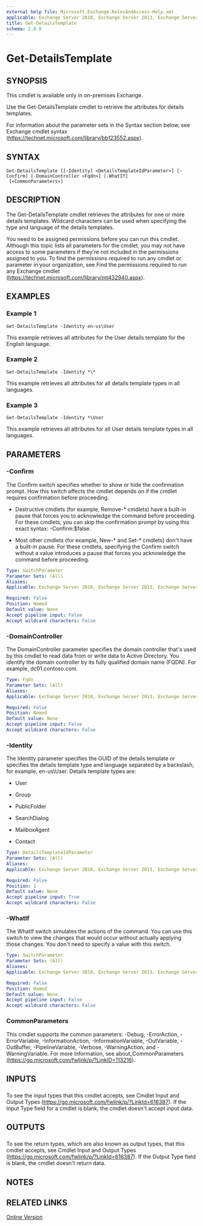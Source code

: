 ```yaml
---
external help file: Microsoft.Exchange.RolesAndAccess-Help.xml
applicable: Exchange Server 2010, Exchange Server 2013, Exchange Server 2016
title: Get-DetailsTemplate
schema: 2.0.0
---
```


# Get-DetailsTemplate

## SYNOPSIS
This cmdlet is available only in on-premises Exchange.

Use the Get-DetailsTemplate cmdlet to retrieve the attributes for details templates.

For information about the parameter sets in the Syntax section below, see Exchange cmdlet syntax (https://technet.microsoft.com/library/bb123552.aspx).

## SYNTAX

```
Get-DetailsTemplate [[-Identity] <DetailsTemplateIdParameter>] [-Confirm] [-DomainController <Fqdn>] [-WhatIf]
 [<CommonParameters>]
```

## DESCRIPTION
The Get-DetailsTemplate cmdlet retrieves the attributes for one or more details templates. Wildcard characters can be used when specifying the type and language of the details templates.

You need to be assigned permissions before you can run this cmdlet. Although this topic lists all parameters for the cmdlet, you may not have access to some parameters if they're not included in the permissions assigned to you. To find the permissions required to run any cmdlet or parameter in your organization, see Find the permissions required to run any Exchange cmdlet (https://technet.microsoft.com/library/mt432940.aspx).

## EXAMPLES

### Example 1
```
Get-DetailsTemplate -Identity en-us\User
```

This example retrieves all attributes for the User details template for the English language.

### Example 2
```
Get-DetailsTemplate -Identity *\*
```

This example retrieves all attributes for all details template types in all languages.

### Example 3
```
Get-DetailsTemplate -Identity *\User
```

This example retrieves all attributes for all User details template types in all languages.

## PARAMETERS

### -Confirm
The Confirm switch specifies whether to show or hide the confirmation prompt. How this switch affects the cmdlet depends on if the cmdlet requires confirmation before proceeding.

- Destructive cmdlets (for example, Remove-\* cmdlets) have a built-in pause that forces you to acknowledge the command before proceeding. For these cmdlets, you can skip the confirmation prompt by using this exact syntax: -Confirm:$false.

- Most other cmdlets (for example, New-\* and Set-\* cmdlets) don't have a built-in pause. For these cmdlets, specifying the Confirm switch without a value introduces a pause that forces you acknowledge the command before proceeding.

```yaml
Type: SwitchParameter
Parameter Sets: (All)
Aliases:
Applicable: Exchange Server 2010, Exchange Server 2013, Exchange Server 2016

Required: False
Position: Named
Default value: None
Accept pipeline input: False
Accept wildcard characters: False
```

### -DomainController
The DomainController parameter specifies the domain controller that's used by this cmdlet to read data from or write data to Active Directory. You identify the domain controller by its fully qualified domain name (FQDN). For example, dc01.contoso.com.

```yaml
Type: Fqdn
Parameter Sets: (All)
Aliases:
Applicable: Exchange Server 2010, Exchange Server 2013, Exchange Server 2016

Required: False
Position: Named
Default value: None
Accept pipeline input: False
Accept wildcard characters: False
```

### -Identity
The Identity parameter specifies the GUID of the details template or specifies the details template type and language separated by a backslash, for example, en-us\\User. Details template types are:

- User

- Group

- PublicFolder

- SearchDialog

- MailboxAgent

- Contact

```yaml
Type: DetailsTemplateIdParameter
Parameter Sets: (All)
Aliases:
Applicable: Exchange Server 2010, Exchange Server 2013, Exchange Server 2016

Required: False
Position: 1
Default value: None
Accept pipeline input: True
Accept wildcard characters: False
```

### -WhatIf
The WhatIf switch simulates the actions of the command. You can use this switch to view the changes that would occur without actually applying those changes. You don't need to specify a value with this switch.

```yaml
Type: SwitchParameter
Parameter Sets: (All)
Aliases:
Applicable: Exchange Server 2010, Exchange Server 2013, Exchange Server 2016

Required: False
Position: Named
Default value: None
Accept pipeline input: False
Accept wildcard characters: False
```

### CommonParameters
This cmdlet supports the common parameters: -Debug, -ErrorAction, -ErrorVariable, -InformationAction, -InformationVariable, -OutVariable, -OutBuffer, -PipelineVariable, -Verbose, -WarningAction, and -WarningVariable. For more information, see about_CommonParameters (https://go.microsoft.com/fwlink/p/?LinkID=113216).

## INPUTS

###  
To see the input types that this cmdlet accepts, see Cmdlet Input and Output Types (https://go.microsoft.com/fwlink/p/?LinkId=616387). If the Input Type field for a cmdlet is blank, the cmdlet doesn't accept input data.

## OUTPUTS

###  
To see the return types, which are also known as output types, that this cmdlet accepts, see Cmdlet Input and Output Types (https://go.microsoft.com/fwlink/p/?LinkId=616387). If the Output Type field is blank, the cmdlet doesn't return data.

## NOTES

## RELATED LINKS

[Online Version](https://technet.microsoft.com/library/55efbcfc-838c-404c-a5b2-bbd7270ff0c5.aspx)
